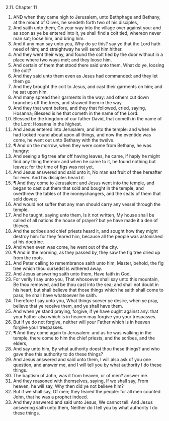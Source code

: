 2.11. Chapter 11
1. AND when they came nigh to Jerusalem, unto Bethphage and Bethany, at the mount of Olives, he sendeth forth two of his disciples,
2. And saith unto them, Go your way into the village over against you: and as soon as ye be entered into it, ye shall find a colt tied, whereon never man sat; loose him, and bring him.
3. And if any man say unto you, Why do ye this? say ye that the Lord hath need of him; and straightway he will send him hither.
4. And they went their way, and found the colt tied by the door without in a place where two ways met; and they loose him.
5. And certain of them that stood there said unto them, What do ye, loosing the colt?
6. And they said unto them even as Jesus had commanded: and they let them go.
7. And they brought the colt to Jesus, and cast their garments on him; and he sat upon him.
8. And many spread their garments in the way: and others cut down branches off the trees, and strawed them in the way.
9. And they that went before, and they that followed, cried, saying, Hosanna; Blessed is he that cometh in the name of the Lord:
10. Blessed be the kingdom of our father David, that cometh in the name of the Lord: Hosanna in the highest.
11. And Jesus entered into Jerusalem, and into the temple: and when he had looked round about upon all things, and now the eventide was come, he went out unto Bethany with the twelve.
12. ¶ And on the morrow, when they were come from Bethany, he was hungry:
13. And seeing a fig tree afar off having leaves, he came, if haply he might find any thing thereon: and when he came to it, he found nothing but leaves; for the time of figs was not yet.
14. And Jesus answered and said unto it, No man eat fruit of thee hereafter for ever. And his disciples heard it.
15. ¶ And they come to Jerusalem: and Jesus went into the temple, and began to cast out them that sold and bought in the temple, and overthrew the tables of the moneychangers, and the seats of them that sold doves;
16. And would not suffer that any man should carry any vessel through the temple.
17. And he taught, saying unto them, Is it not written, My house shall be called of all nations the house of prayer? but ye have made it a den of thieves.
18. And the scribes and chief priests heard it, and sought how they might destroy him: for they feared him, because all the people was astonished at his doctrine.
19. And when even was come, he went out of the city.
20. ¶ And in the morning, as they passed by, they saw the fig tree dried up from the roots.
21. And Peter calling to remembrance saith unto him, Master, behold, the fig tree which thou cursedst is withered away.
22. And Jesus answering saith unto them, Have faith in God.
23. For verily I say unto you, That whosoever shall say unto this mountain, Be thou removed, and be thou cast into the sea; and shall not doubt in his heart, but shall believe that those things which he saith shall come to pass; he shall have whatsoever he saith.
24. Therefore I say unto you, What things soever ye desire, when ye pray, believe that ye receive them, and ye shall have them.
25. And when ye stand praying, forgive, if ye have ought against any: that your Father also which is in heaven may forgive you your trespasses.
26. But if ye do not forgive, neither will your Father which is in heaven forgive your trespasses.
27. ¶ And they come again to Jerusalem: and as he was walking in the temple, there come to him the chief priests, and the scribes, and the elders,
28. And say unto him, By what authority doest thou these things? and who gave thee this authority to do these things?
29. And Jesus answered and said unto them, I will also ask of you one question, and answer me, and I will tell you by what authority I do these things.
30. The baptism of John, was it from heaven, or of men? answer me.
31. And they reasoned with themselves, saying, If we shall say, From heaven; he will say, Why then did ye not believe him?
32. But if we shall say, Of men; they feared the people: for all men counted John, that he was a prophet indeed.
33. And they answered and said unto Jesus, We cannot tell. And Jesus answering saith unto them, Neither do I tell you by what authority I do these things.

